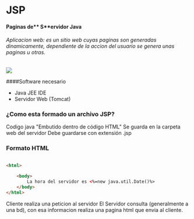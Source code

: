 # JSP
#### **P**aginas de** S**ervidor **J**ava

###### Aplicacion web: es un sitio web cuyas paginas son generadas dinamicamente, dependiente de la accion del usuario se genera unas paginas u otras.

![](https://github.com/programadorleo/ServidorJava/tree/master/img)


####Software necesario

- Java JEE IDE
- Servidor Web (Tomcat)


### ¿Como esta formado un archivo JSP?

Codigo java "Embutido dentro de código HTML"
Se guarda en la carpeta web del servidor 
Debe guardarse con extensión .jsp 

### Formato HTML

```html

<html>
   
    <body>
        La hora del servidor es <%=new java.util.Date()%>
    </body>
</html>
```

Cliente realiza una peticion al servidor 
El Servidor consulta (generalmente a una bd), con esa informacion
realiza una pagina html que envia al cliente.







